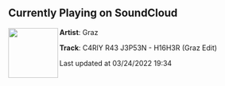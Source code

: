 ## Currently Playing on SoundCloud

[<img align="left" width="100" src="https://i1.sndcdn.com/artworks-MtMEoCyRY6nXbTPK-my3R9Q-t500x500.jpg">](https://soundcloud.com/grazcore/c4rly-r43-j3p53n-h16h3r-graz-edit)

**Artist**: Graz 

**Track**: C4RlY R43 J3P53N - H16H3R (Graz Edit)

Last updated at 03/24/2022 19:34
